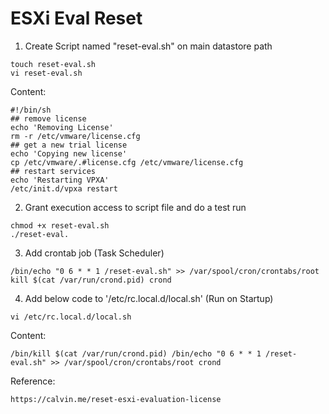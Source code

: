 # ESXi Eval Reset

1. Create Script named "reset-eval.sh" on main datastore path

```shell
touch reset-eval.sh
vi reset-eval.sh
```

Content:

```
#!/bin/sh
## remove license
echo 'Removing License'
rm -r /etc/vmware/license.cfg
## get a new trial license
echo 'Copying new license'
cp /etc/vmware/.#license.cfg /etc/vmware/license.cfg
## restart services
echo 'Restarting VPXA'
/etc/init.d/vpxa restart
```

2. Grant execution access to script file and do a test run

```
chmod +x reset-eval.sh
./reset-eval.
```

3. Add crontab job (Task Scheduler)

```shell
/bin/echo "0 6 * * 1 /reset-eval.sh" >> /var/spool/cron/crontabs/root kill $(cat /var/run/crond.pid) crond
```

4. Add below code to '/etc/rc.local.d/local.sh'  (Run on Startup)

```shell
vi /etc/rc.local.d/local.sh
```

Content:

```
/bin/kill $(cat /var/run/crond.pid) /bin/echo "0 6 * * 1 /reset-eval.sh" >> /var/spool/cron/crontabs/root crond
```

Reference:

```
https://calvin.me/reset-esxi-evaluation-license
```

